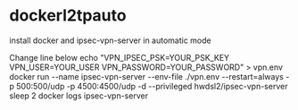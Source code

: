 # dockerl2tpauto
install docker and ipsec-vpn-server in automatic mode

Change line below
echo "VPN_IPSEC_PSK=YOUR_PSK_KEY
VPN_USER=YOUR_USER
VPN_PASSWORD=YOUR_PASSWORD" > vpn.env
docker run --name ipsec-vpn-server --env-file ./vpn.env --restart=always -p 500:500/udp -p 4500:4500/udp -d --privileged hwdsl2/ipsec-vpn-server
sleep 2
docker logs ipsec-vpn-server
